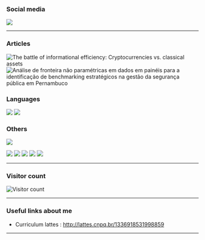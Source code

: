 ### Social media

[![](https://img.shields.io/badge/LinkedIn-0077B5?style=for-the-badge&logo=linkedin&logoColor=white)](https://www.linkedin.com/in/caleb-martins-a1192a257/)

---

### Articles

![The battle of informational efficiency: Cryptocurrencies vs. classical assets](https://www.sciencedirect.com/science/article/abs/pii/S0378437125000792?via%3Dihub)
![Análise de fronteira não paramétricas em dados em painéis para a identificação de benchmarking estratégicos na gestão da segurança pública em Pernambuco](https://proceedings.sbmac.org.br/sbmac/article/view/4465)

### Languages

[![](https://img.shields.io/badge/R-276DC3?style=for-the-badge&logo=r&logoColor=white)](#)
[![](https://img.shields.io/badge/Python-3776AB?style=for-the-badge&logo=python&logoColor=white)](#)

### Others

[![](https://img.shields.io/badge/Git-F05032?style=for-the-badge&logo=git&logoColor=white)](#)

[![](https://github-profile-summary-cards.vercel.app/api/cards/profile-details?username=Caleshi&theme=github)](#)
[![](https://github-profile-summary-cards.vercel.app/api/cards/stats?username=Caleshi&theme=github)](#)
[![](https://github-profile-summary-cards.vercel.app/api/cards/productive-time?username=Caleshi&theme=github)](#)
[![](https://github-profile-summary-cards.vercel.app/api/cards/repos-per-language?username=Caleshi&theme=github)](#)
[![](https://github-profile-summary-cards.vercel.app/api/cards/most-commit-language?username=Caleshi&theme=github)](#)

---

### Visitor count

![Visitor count](https://visitor-badge.laobi.icu/badge?page_id=Caleshi)

---

### Useful links about me

* Curriculum lattes : http://lattes.cnpq.br/1336918531998859

---
